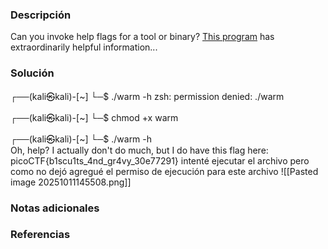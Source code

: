 ### Descripción 
Can you invoke help flags for a tool or binary? [This program](https://mercury.picoctf.net/static/cfea736820f329083dab9558c3932ada/warm) has extraordinarily helpful information...
### Solución 
┌──(kali㉿kali)-[~]
└─$ ./warm -h
zsh: permission denied: ./warm

┌──(kali㉿kali)-[~]
└─$ chmod +x warm

┌──(kali㉿kali)-[~]
└─$ ./warm -h    
Oh, help? I actually don't do much, but I do have this flag here: picoCTF{b1scu1ts_4nd_gr4vy_30e77291}
intenté ejecutar el archivo pero como no dejó agregué el permiso de ejecución para este archivo
![[Pasted image 20251011145508.png]]
### Notas adicionales
### Referencias